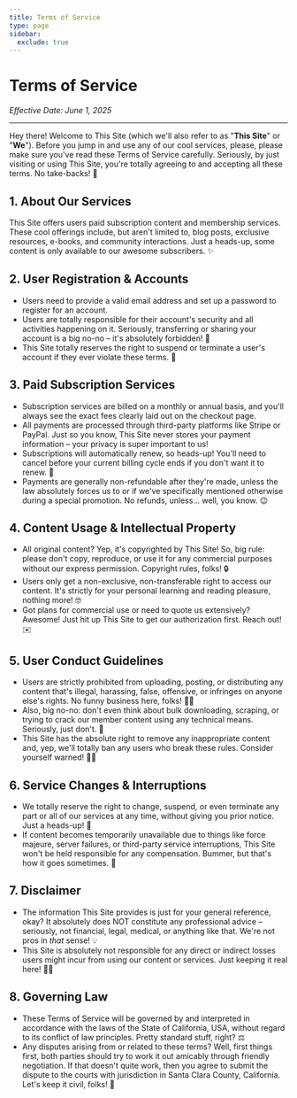 ```yaml
---
title: Terms of Service
type: page
sidebar:
  exclude: true
---
```

# Terms of Service

*Effective Date: June 1, 2025*

---

Hey there! Welcome to This Site (which we'll also refer to as "**This Site**" or "**We**"). Before you jump in and use any of our cool services, please, please make sure you've read these Terms of Service carefully. Seriously, by just visiting or using This Site, you're totally agreeing to and accepting all these terms. No take-backs! 👋

## 1. About Our Services
This Site offers users paid subscription content and membership services. These cool offerings include, but aren't limited to, blog posts, exclusive resources, e-books, and community interactions. Just a heads-up, some content is only available to our awesome subscribers. ✨

## 2. User Registration & Accounts
- Users need to provide a valid email address and set up a password to register for an account.
- Users are totally responsible for their account's security and all activities happening on it. Seriously, transferring or sharing your account is a big no-no – it's absolutely forbidden! 🚫
- This Site totally reserves the right to suspend or terminate a user's account if they ever violate these terms. 🚨

## 3. Paid Subscription Services
- Subscription services are billed on a monthly or annual basis, and you'll always see the exact fees clearly laid out on the checkout page.
- All payments are processed through third-party platforms like Stripe or PayPal. Just so you know, This Site never stores your payment information – your privacy is super important to us!
- Subscriptions will automatically renew, so heads-up! You'll need to cancel before your current billing cycle ends if you don't want it to renew. 🔄
- Payments are generally non-refundable after they're made, unless the law absolutely forces us to or if we've specifically mentioned otherwise during a special promotion. No refunds, unless... well, you know. 😉

## 4. Content Usage & Intellectual Property
- All original content? Yep, it's copyrighted by This Site! So, big rule: please don't copy, reproduce, or use it for any commercial purposes without our express permission. Copyright rules, folks! 🔒
- Users only get a non-exclusive, non-transferable right to access our content. It's strictly for your personal learning and reading pleasure, nothing more! 🤓
- Got plans for commercial use or need to quote us extensively? Awesome! Just hit up This Site to get our authorization first. Reach out! ✉️

## 5. User Conduct Guidelines
- Users are strictly prohibited from uploading, posting, or distributing any content that's illegal, harassing, false, offensive, or infringes on anyone else's rights. No funny business here, folks! 🙅‍♀️
- Also, big no-no: don't even think about bulk downloading, scraping, or trying to crack our member content using any technical means. Seriously, just don't. 🛑
- This Site has the absolute right to remove any inappropriate content and, yep, we'll totally ban any users who break these rules. Consider yourself warned! 👋💥

## 6. Service Changes & Interruptions
- We totally reserve the right to change, suspend, or even terminate any part or all of our services at any time, without giving you prior notice. Just a heads-up! 📢
- If content becomes temporarily unavailable due to things like force majeure, server failures, or third-party service interruptions, This Site won't be held responsible for any compensation. Bummer, but that's how it goes sometimes. 😬

## 7. Disclaimer
- The information This Site provides is just for your general reference, okay? It absolutely does NOT constitute any professional advice – seriously, not financial, legal, medical, or anything like that. We're not pros in *that* sense! 💡
- This Site is absolutely not responsible for any direct or indirect losses users might incur from using our content or services. Just keeping it real here! 🤷‍♂️

## 8. Governing Law
- These Terms of Service will be governed by and interpreted in accordance with the laws of the State of California, USA, without regard to its conflict of law principles. Pretty standard stuff, right? ⚖️
- Any disputes arising from or related to these terms? Well, first things first, both parties should try to work it out amicably through friendly negotiation. If that doesn't quite work, then you agree to submit the dispute to the courts with jurisdiction in Santa Clara County, California. Let's keep it civil, folks! 🤝